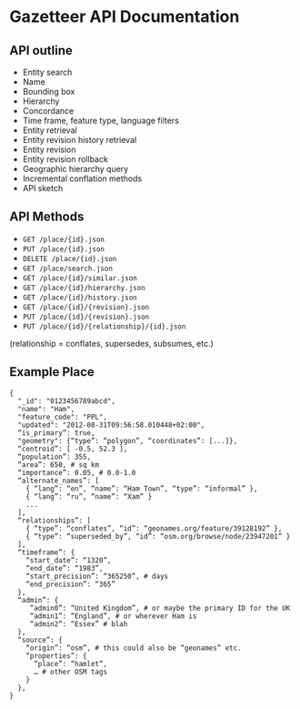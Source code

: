 Gazetteer API Documentation
===========================

API outline
-----------

* Entity search
* Name
* Bounding box
* Hierarchy
* Concordance
* Time frame, feature type, language filters
* Entity retrieval
* Entity revision history retrieval
* Entity revision
* Entity revision rollback
* Geographic hierarchy query
* Incremental conflation methods
* API sketch

API Methods
-----------

* `GET /place/{id}.json`
* `PUT /place/{id}.json`
* `DELETE /place/{id}.json`
* `GET /place/search.json`
* `GET /place/{id}/similar.json`
* `GET /place/{id}/hierarchy.json`
* `GET /place/{id}/history.json`
* `GET /place/{id}/{revision}.json`
* `PUT /place/{id}/{revision}.json`
* `PUT /place/{id}/{relationship}/{id}.json`

(relationship = conflates, supersedes, subsumes, etc.)

Example Place
-------------

    {
      "_id": "0123456789abcd",
      "name": "Ham",
      "feature_code": "PPL", 
      "updated": "2012-08-31T09:56:58.010448+02:00", 
      “is_primary”: true,
      "geometry": {“type”: “polygon”, “coordinates”: [...]}, 
      “centroid”: [ -0.5, 52.3 ],
      “population”: 355,
      “area”: 650, # sq km
      “importance”: 0.05, # 0.0-1.0
      “alternate_names”: [
        { “lang”: “en”, “name”: “Ham Town”, “type”: “informal” },
        { “lang”: “ru”, “name”: “Xam” }
        ...
      ],
      “relationships”: [
        { “type”: “conflates”, “id”: “geonames.org/feature/39128192” },
        { “type”: “superseded_by”, “id”: “osm.org/browse/node/23947201” }
      ],
      “timeframe”: {
        “start_date”: “1320”,
        “end_date”: “1983”,
        “start_precision”: “365250”, # days
        “end_precision”: “365”
      },
      “admin”: {
         “admin0”: “United Kingdom”, # or maybe the primary ID for the UK
         “admin1”: “England”, # or wherever Ham is
         “admin2”: “Essex” # blah
      },
      “source”: {
        “origin”: “osm”, # this could also be “geonames” etc.
        “properties”: {
          “place”: “hamlet”,
          … # other OSM tags
        }
      },
    }

